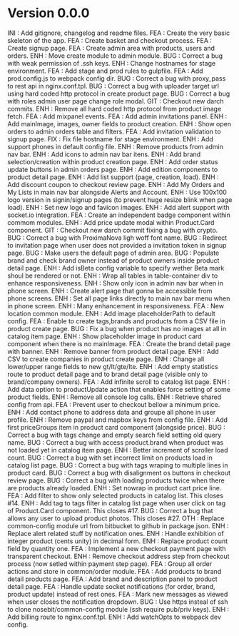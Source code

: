 # Version 0.0.0
INI : Add gitignore, changelog and readme files.
FEA : Create the very basic skeleton of the app.
FEA : Create basket and checkout process.
FEA : Create signup page.
FEA : Create admin area with products, users and orders.
ENH : Move create module to admin module.
BUG : Correct a bug with weak permission of .ssh keys.
ENH : Change hostnames for stage environment.
FEA : Add stage and prod rules to gulpfile.
FEA : Add prod.config.js to webpack config dir.
BUG : Correct a bug with proxy_pass to rest api in nginx.conf.tpl.
BUG : Correct a bug with uploader target url using hard coded http protocol in create product page.
BUG : Correct a bug with roles admin user page change role modal.
GIT : Checkout new darch commits.
ENH : Remove all hard coded http protocol from product image fetch.
FEA : Add mixpanel events.
FEA : Add admin invitations panel.
ENH : Add mainImage, images, owner fields to product creation.
ENH : Show open orders to admin orders table and filters.
FEA : Add invitation validation to signup page.
FIX : Fix file hostname for stage environment.
ENH : Add support phones in default config file.
ENH : Remove products from admin nav bar.
ENH : Add icons to admin nav bar itens.
ENH : Add brand selection/creation within product creation page.
ENH : Add order status update buttons in admin orders page.
ENH : Add edition components to product detail page.
ENH : Add list support (page, creation, load).
ENH : Add discount coupon to checkout review page.
ENH : Add My Orders and My Lists in main nav bar alongside Alerts and Account.
ENH : Use 100x100 logo version in signin/signup pages (to prevent huge resize blink when page load).
ENH : Set new logo and favicon images.
ENH : Add alert support with socket.io integration.
FEA : Create an independent badge component within commom modules.
ENH : Add price update modal within Product.Card component.
GIT : Checkout new darch commit fixing a bug with crypto.
BUG : Correct a bug with ProximaNova ligh woff font name.
BUG : Redirect to invitation page when user does not provided a invitation token in signup page.
BUG : Make users the default page of admin area.
BUG : Populate brand and check brand owner instead of product owners inside product detail page.
ENH : Add isBeta config variable to specify wether Beta mark shoul be rendered or not.
ENH : Wrap all tables in table-container div to enhance responsiveness.
ENH : Show only icon in admin nav bar when in phone screen.
ENH : Create alert page that gonna be accessible from phone screens.
ENH : Set all page links directly to main nav bar menu when in phone screen.
ENH : Many enhancement in responsiveness.
FEA : New location common module.
ENH : Add image placeholderPath to default config.
FEA : Enable to create tags,brands and products from a CSV file in product create page.
BUG : Fix a bug when product has no images at all in catalog item page.
ENH : Show placeholder image in product card component when there is no mainImage.
FEA : Create the brand detail page with banner.
ENH : Remove banner from product detail page.
ENH : Add CSV to create companies in product create page.
ENH : Change all lower/upper range fields to new gt/lt/gte/lte.
ENH : Add empty statistics route to product detail page and to brand detail page (visible only to brand/company owners).
FEA : Add infinite scroll to catalog list page.
ENH : Add data option to productUpdate action that enables force setting of some product fields.
ENH : Remove all console log calls.
ENH : Retrieve shared config from api.
FEA : Prevent user to checkout bellow a minimum price.
ENH : Add contact phone to address data and groupe all phone in user profile.
ENH : Remove paypal and mapbox keys from config file.
ENH : Add first priceGroups item in product card component (alongside price).
BUG : Correct a bug with tags change and empty search field setting old query name.
BUG : Correct a bug with access product.brand when product was not loaded yet in catalog item page.
ENH : Better increment of scroller load count.
BUG : Correct a bug with set incorrect limit on products load in catalog list page.
BUG : Correct a bug with tags wraping to multiple lines in product card.
BUG : Correct a bug with disalignment os buttons in checkout review page.
BUG : Correct a bug with loading products twice when there are products already loaded.
ENH : Set nowrap in product cart price line.
FEA : Add filter to show only selected products in catalog list. This closes #14.
ENH : Add tag to tags filter in catalog list page when user click on tag of Product.Card component. This closes #17.
BUG : Correct a bug that allows any user to upload product photos. This closes #27.
OTH : Replace common-config module url from bitbucket to github in package.json.
ENH : Replace alert related stuff by notification ones.
ENH : Handle exhibition of integer product (cents unity) in decimal form.
ENH : Replace product count field by quantity one.
FEA : Implement a new checkout payment page with transparent checkout.
ENH : Remove checkout address step from checkout process (now setled within payment step page).
FEA : Group all order actions and store in common/order module.
FEA : Add products to brand detail products page.
FEA : Add brand and description panel to product detail page.
FEA : Handle update socket notifications (for order, brand, product update) instead of rest ones.
FEA : Mark new messages as viewed when user closes the notification dropdown.
BUG : Use https insteal of ssh to clone nosebit/common-config module (ssh require pub/priv keys).
ENH : Add billing route to nginx.conf.tpl.
ENH : Add watchOpts to webpack dev config.